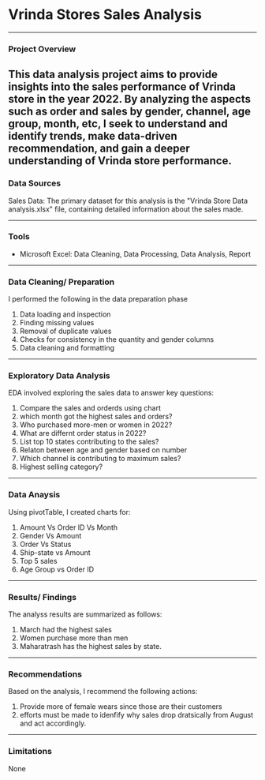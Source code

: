 # Vrinda Stores Sales Analysis
---
### Project Overview

This data analysis project aims to provide insights into the sales performance of Vrinda store in the year 2022. By analyzing the aspects such as order and sales by gender, channel, age group, month, etc, I seek to understand and identify trends, make data-driven recommendation, and gain a deeper understanding of Vrinda store performance.
---

### Data Sources

Sales Data: The primary dataset for this analysis is the "Vrinda Store Data analysis.xlsx" file, containing detailed information about the sales made.

---

### Tools

- Microsoft Excel: Data Cleaning, Data Processing, Data Analysis, Report

---
### Data Cleaning/ Preparation

I performed the following in the data preparation phase
1. Data loading and inspection
2. Finding missing values
3. Removal of duplicate values
4. Checks for consistency in the quantity and gender columns
5. Data cleaning and formatting
---

### Exploratory Data Analysis

EDA involved exploring the sales data to answer key questions:
1. Compare the sales and orderds using chart
2. which month got the highest sales and orders?
3. Who purchased more-men or women in 2022?
4. What are differnt order status in 2022?
5. List top 10 states contributing to the sales?
6. Relaton between age and gender based on number
7. Which channel is contributing to maximum sales?
8. Highest selling category?

---

### Data Anaysis
Using pivotTable, I created charts for:
1. Amount Vs Order ID Vs Month
2. Gender Vs Amount
3. Order Vs Status
4. Ship-state vs Amount
5. Top 5 sales
6. Age Group vs Order ID

---

### Results/ Findings

The analyss results are summarized as follows:
1. March had the highest sales
2. Women purchase more than men
3. Maharatrash has the highest sales by state.

---

### Recommendations

Based on the analysis, I recommend the following actions:

1. Provide more of female wears since those are their customers
2. efforts must be made to idenfify why sales drop dratsically from August and act accordingly.

---

### Limitations

None

